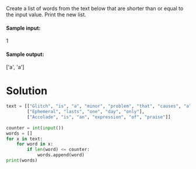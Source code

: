 Create a list of words from the text below that are shorter than or equal to the input value. Print the new list.
#### Sample input:
1
#### Sample output:
['a', 'a']
# Solution
```python
text = [["Glitch", "is", "a", "minor", "problem", "that", "causes", "a", "temporary", "setback"],
        ["Ephemeral", "lasts", "one", "day", "only"],
        ["Accolade", "is", "an", "expression", "of", "praise"]]
        
counter = int(input())
words = []
for x in text:
    for word in x:
        if len(word) <= counter:
            words.append(word)
print(words)
```
